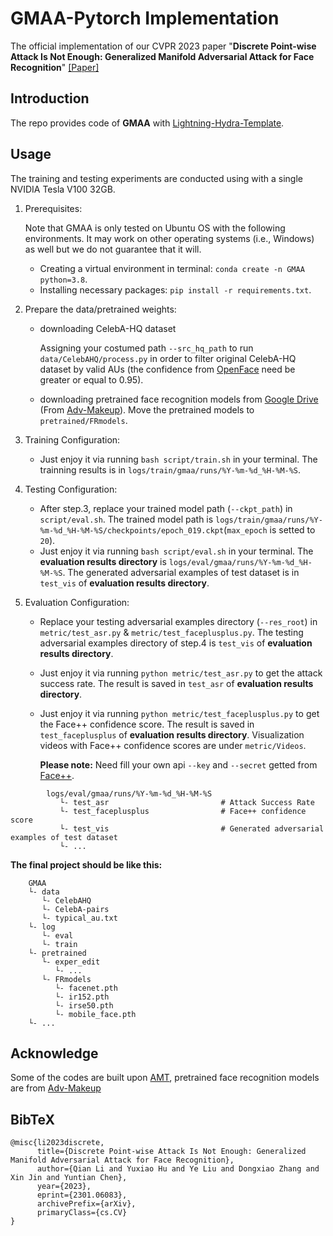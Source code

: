 # GMAA-Pytorch Implementation

The official implementation of our CVPR 2023 paper "**Discrete Point-wise Attack Is Not Enough: Generalized Manifold Adversarial Attack for Face Recognition**" [[Paper]](https://arxiv.org/abs/2301.06083)

## Introduction

The repo provides code of **GMAA** with [Lightning-Hydra-Template](https://github.com/ashleve/lightning-hydra-template).

## Usage

The training and testing experiments are conducted using with a single NVIDIA Tesla V100 32GB.

1. Prerequisites:

   Note that GMAA is only tested on Ubuntu OS with the following environments. It may work on other operating systems (i.e., Windows) as well but we do not guarantee that it will.
    + Creating a virtual environment in terminal: `conda create -n GMAA python=3.8`.
    + Installing necessary packages: `pip install -r requirements.txt`.

2. Prepare the data/pretrained weights:

    + downloading CelebA-HQ dataset 

      Assigning your costumed path `--src_hq_path` to run `data/CelebAHQ/process.py` in order to filter original CelebA-HQ dataset by valid AUs (the confidence from [OpenFace](https://github.com/TadasBaltrusaitis/OpenFace) need be greater or equal to 0.95).

    + downloading pretrained face recognition models from [Google Drive](https://drive.google.com/drive/folders/1G_2R_7XQhzzMQdEhph0ZI7dV4sGYjjzu?usp=sharing) (From [Adv-Makeup](https://github.com/TencentYoutuResearch/Adv-Makeup)).
      Move the pretrained models to `pretrained/FRmodels`.

3. Training Configuration:

    + Just enjoy it via running `bash script/train.sh` in your terminal. The trainning results is in `logs/train/gmaa/runs/%Y-%m-%d_%H-%M-%S`.

4. Testing Configuration: 

    + After step.3, replace your trained model path (`--ckpt_path`) in `script/eval.sh`. The trained model path is `logs/train/gmaa/runs/%Y-%m-%d_%H-%M-%S/checkpoints/epoch_019.ckpt`(`max_epoch` is setted to `20`).
    + Just enjoy it via running `bash script/eval.sh` in your terminal. The **evaluation results directory** is `logs/eval/gmaa/runs/%Y-%m-%d_%H-%M-%S`. The generated adversarial examples of test dataset is in `test_vis` of  **evaluation results directory**.
	
5. Evaluation Configuration:

    + Replace your testing adversarial examples directory (`--res_root`) in `metric/test_asr.py` & `metric/test_faceplusplus.py`. The testing adversarial examples directory of step.4 is `test_vis` of  **evaluation results directory**.
    
    + Just enjoy it via running `python metric/test_asr.py` to get the attack success rate. The result is saved in `test_asr` of  **evaluation results directory**.
    
    + Just enjoy it via running `python metric/test_faceplusplus.py` to get the Face++ confidence score. The result is saved in `test_faceplusplus` of  **evaluation results directory**. Visualization videos with Face++ confidence scores are under `metric/Videos`.
    
      **Please note:** Need fill your own api `--key` and `--secret` getted from [Face++](https://www.faceplusplus.com.cn/).
```shell
        logs/eval/gmaa/runs/%Y-%m-%d_%H-%M-%S
           └- test_asr                         # Attack Success Rate
           └- test_faceplusplus                # Face++ confidence score
           └- test_vis                         # Generated adversarial examples of test dataset
           └- ...
```

**The final project should be like this:**


```shell
    GMAA
    └- data
       └- CelebAHQ
       └- CelebA-pairs
       └- typical_au.txt
    └- log
       └- eval
       └- train
    └- pretrained
       └- exper_edit
          └- ...
       └- FRmodels
          └- facenet.pth
          └- ir152.pth
          └- irse50.pth
          └- mobile_face.pth
    └- ...
```

## Acknowledge

Some of the codes are built upon [AMT](https://github.com/CGCL-codes/AMT-GAN), pretrained face recognition models are from [Adv-Makeup](https://github.com/TencentYoutuResearch/Adv-Makeup)

## BibTeX

```
@misc{li2023discrete,
      title={Discrete Point-wise Attack Is Not Enough: Generalized Manifold Adversarial Attack for Face Recognition}, 
      author={Qian Li and Yuxiao Hu and Ye Liu and Dongxiao Zhang and Xin Jin and Yuntian Chen},
      year={2023},
      eprint={2301.06083},
      archivePrefix={arXiv},
      primaryClass={cs.CV}
}
```